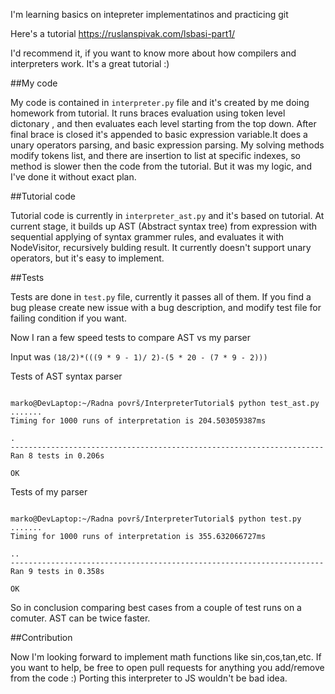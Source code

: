 I'm learning basics on intepreter implementatinos and practicing git

Here's a tutorial https://ruslanspivak.com/lsbasi-part1/

I'd recommend it, if you want to know more about how compilers and interpreters
work. It's a great tutorial :) 

##My code 

My code is contained in `interpreter.py` file and it's created by me doing homework from tutorial. It runs braces evaluation using token level dictonary , and then evaluates each level starting from the top down. After final brace is closed it's appended to basic expression variable.It does a unary operators parsing, and basic expression parsing. My solving methods modify tokens list, and there are insertion to list at specific indexes, so method is slower then the code from the tutorial. But it was my logic, and I've done it without exact plan. 

##Tutorial code 

Tutorial code is currently in `interpreter_ast.py` and it's based on tutorial. At current stage, it builds up AST (Abstract syntax tree) from expression with sequential applying of syntax grammer rules, and evaluates it with NodeVisitor, recursively bulding result. It currently doesn't support unary operators, but it's easy to implement.


##Tests

Tests are done in `test.py` file, currently it passes all of them.
If you find a bug please create new issue with a bug description, and
modify test file for failing condition if you want.

Now I ran a few speed tests to compare AST vs my parser

Input was `(18/2)*(((9 * 9 - 1)/ 2)-(5 * 20 - (7 * 9 - 2)))`

Tests of AST syntax parser

```

marko@DevLaptop:~/Radna površ/InterpreterTutorial$ python test_ast.py 
.......
Timing for 1000 runs of interpretation is 204.503059387ms

.
----------------------------------------------------------------------
Ran 8 tests in 0.206s

OK

```

Tests of my parser

```

marko@DevLaptop:~/Radna površ/InterpreterTutorial$ python test.py 
.......
Timing for 1000 runs of interpretation is 355.632066727ms

..
----------------------------------------------------------------------
Ran 9 tests in 0.358s

OK

```

So in conclusion comparing best cases from a couple of test runs on a comuter.
AST can be twice faster.



##Contribution

Now I'm looking forward to implement math functions like sin,cos,tan,etc. 
If you want to help, be free to open pull requests for anything you add/remove from
the code :) 
Porting this interpreter to JS wouldn't be bad idea.


